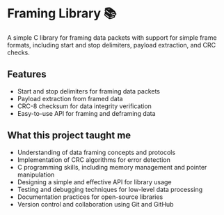 # Framing Library 📚

A simple C library for framing data packets with support for simple frame formats, including start and stop delimiters, payload extraction, and CRC checks.

## Features

- Start and stop delimiters for framing data packets
- Payload extraction from framed data
- CRC-8 checksum for data integrity verification
- Easy-to-use API for framing and deframing data

## What this project taught me

- Understanding of data framing concepts and protocols
- Implementation of CRC algorithms for error detection
- C programming skills, including memory management and pointer manipulation
- Designing a simple and effective API for library usage
- Testing and debugging techniques for low-level data processing
- Documentation practices for open-source libraries
- Version control and collaboration using Git and GitHub

